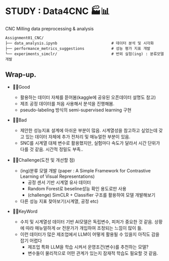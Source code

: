 # STUDY : Data4CNC 🏭📊
CNC Milling data preprocessing & analysis   
 
```
Assignment01_CNC/
├── data_analysis.ipynb                        # 데이터 분석 및 시각화
├── performance_metrics_suggestions            # 성능 평가 지표 개발
└── experiments_simclr/                        # 번외 실험(ing) : 분류모델개발
```


Wrap-up.   
---
- 👍🏻Good
    - 활용하는 데이터 자체를 뜯어봄(kaggle에 공유된 오픈데이터 설명도 참고)
    - 제조 공정 데이터를 처음 사용해서 분석을 진행해봄. 
    - pseudo-labeling 방식의 semi-supervised learning 구현
    
- 🙏🏻Bad
    - 제안한 성능지표 설계에 아쉬운 부분이 많음. 시계열성을 참고하고 싶었는데 갖고 있는 데이터 자체에 추가 전처리 및 매뉴얼한 부분이 있음.
    - SNC를 시계열 대체 변수로 활용했지만, 실험마다 속도가 달라서 시간 단위가 다를 것 같음. 시간적 정밀도 부족..

- 👏🏻Challenge(도전 및 개선할 점)
    - (ing)분류 모델 개발 (paper : A Simple Framework for Contrastive Learning of Visual Representations)
        - 공정 센서 기반 시계열 유사 데이터
        - Random Forest로 beseline성능 확인 용도로만 사용
        - (challenge) SimCLR + Classifier 구조를 활용하여 모델 개발해보기
    - 다른 성능 지표 찾아보기(시계열, 공정 etc)
    
- ✍🏻KeyWord
    - 수치 및 시계열성 데이터 기반 AI모델은 독립변수, 피처가 중요한 것 같음. 상황에 따라 매뉴얼하게 or 전문가가 개입하여 조정되는 느낌이 많이 듦.
    - 이런 데이터가 많은 제조업에서 LLM이 어떻게 활용될 수 있을지 아직도 감을 잡기 어렵다
       - 제조업 특화 LLM을 학습 시켜서 운영조건(변수)를 추천하는 모델?
       - 변수들이 물리적으로 어떤 관계가 있는지 잠재적 학습도 필요할 것 같음.

